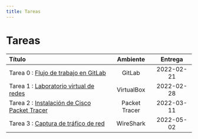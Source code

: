 ```yaml
---
title: Tareas
---
```


# Tareas

| Título                                                  | Ambiente      | Entrega    |
|:--------------------------------------------------------|:-------------:|:----------:|
| Tarea 0 : [Flujo de trabajo en GitLab](tarea-0)         | GitLab        | 2022-02-21
| Tarea 1 : [Laboratorio virtual de redes](tarea-1)       | VirtualBox    | 2022-02-28
| Tarea 2 : [Instalación de Cisco Packet Tracer](tarea-2) | Packet Tracer | 2022-03-11
| Tarea 3 : [Captura de tráfico de red](tarea-3)          | WireShark     | 2022-05-02
